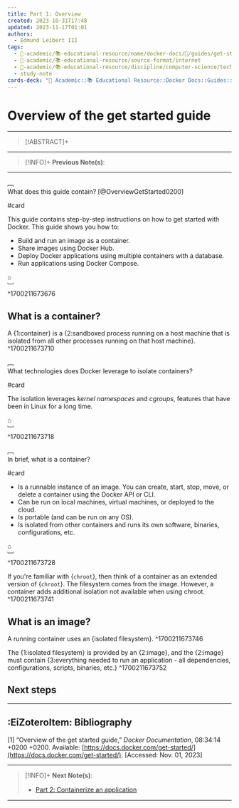 ```yaml
---
title: Part 1꞉ Overview
created: 2023-10-31T17:48
updated: 2023-11-17T01:01
authors:
  - Edmund Leibert III
tags:
  - 🔴-academic/📚-educational-resource/name/docker-docs/🔖/guides/get-started/part-1-overview
  - 🔴-academic/📚-educational-resource/source-format/internet
  - 🔴-academic/📚-educational-resource/discipline/computer-science/technology/docker
  - study-note
cards-deck: "🔴 Academic::📚 Educational Resource::Docker Docs::Guides::Get started::Part 1: Overview"
---
```


# Overview of the get started guide

---

> [!ABSTRACT]+
> 

---

> [!INFO]+ 
> **Previous Note(s)**:
> 

---

﹇<br>
What does this guide contain? [@OverviewGetStarted0200]

#card 

This guide contains step-by-step instructions on how to get started with Docker. This guide shows you how to:
- Build and run an image as a container.
- Share images using Docker Hub.
- Deploy Docker applications using multiple containers with a database.
- Run applications using Docker Compose.

⌂
<br>﹈<br>^1700211673676

## What is a container?

A {1:container} is a {2:sandboxed process running on a host machine that is isolated from all other processes running on that host machine}. 
^1700211673710

﹇<br>
What technologies does Docker leverage to isolate containers?

#card 

The isolation leverages _kernel namespaces_ and _cgroups_, features that have been in Linux for a long time.

⌂
<br>﹈<br>^1700211673718

﹇<br>
In brief, what is a container?

#card 

- Is a runnable instance of an image. You can create, start, stop, move, or delete a container using the Docker API or CLI.
- Can be run on local machines, virtual machines, or deployed to the cloud.
- Is portable (and can be run on any OS).
- Is isolated from other containers and runs its own software, binaries, configurations, etc.

⌂
<br>﹈<br>^1700211673728

If you're familiar with {`chroot`}, then think of a container as an extended version of {`chroot`}. The filesystem comes from the image. However, a container adds additional isolation not available when using chroot.
^1700211673741

## What is an image?

A running container uses an {isolated filesystem}.
^1700211673746

The {1:isolated filesystem} is provided by an {2:image}, and the {2:image} must contain {3:everything needed to run an application - all dependencies, configurations, scripts, binaries, etc.}
^1700211673752

## Next steps

---

## :EiZoteroItem: Bibliography 

\[1\]
“Overview of the get started guide,” _Docker Documentation_, 08:34:14 +0200 +0200. Available: [https://docs.docker.com/get-started/](https://docs.docker.com/get-started/). [Accessed: Nov. 01, 2023]

---

> [!INFO]+ 
> **Next Note(s)**:
> - [Part 2꞉ Containerize an application](the-vault/src/🔴%20Academic/📚%20Educational%20Resource/Docker%20Docs/Guides/Get%20started/Part%202꞉%20Containerize%20an%20application.md)

---
